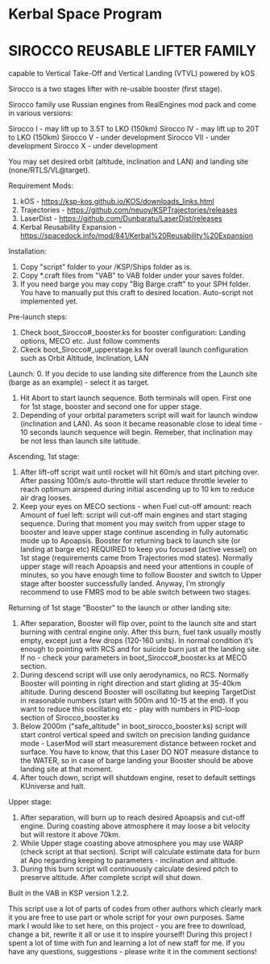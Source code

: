 # Kerbal Space Program
# SIROCCO REUSABLE LIFTER FAMILY
capable to Vertical Take-Off and Vertical Landing (VTVL) powered by kOS 

Sirocco is a two stages lifter with re-usable booster (first stage).  

Sirocco family use Russian engines from RealEngines mod pack and come in various versions:

Sirocco I - may lift up to 3.5T to LKO (150km)
Sirocco IV - may lift up to 20T to LKO (150km) 
Sirocco V - under development
Sirocco VII - under development
Sirocco X - under development

You may set desired orbit (altitude, inclination and LAN) and landing site (none/RTLS/VL@target). 

Requirement Mods:
1. kOS - https://ksp-kos.github.io/KOS/downloads_links.html
2. Trajectories - https://github.com/neuoy/KSPTrajectories/releases
3. LaserDist - https://github.com/Dunbaratu/LaserDist/releases
4. Kerbal Reusability Expansion - https://spacedock.info/mod/841/Kerbal%20Reusability%20Expansion

Installation:
1. Copy "script" folder to your /KSP/Ships folder as is.
2. Copy *.craft files from "VAB" to VAB folder under your saves folder. 
3. If you need barge you may copy "Big Barge.craft" to your SPH folder. You have to manually put this craft to desired location. Auto-script not implemented yet.

Pre-launch steps:
1. Check boot_Sirocco#_booster.ks for booster configuration: Landing options, MECO etc. Just follow comments
2. Ckeck boot_Sirocco#_upperstage.ks for overall launch configuration such as Orbit Altitude, Inclination, LAN

Launch:
0. If you decide to use landing site difference from the Launch site (barge as an example) - select it as target.
1. Hit Abort to start launch sequence. Both terminals will open. First one for 1st stage, booster and second one for upper stage. 
2. Depending of your orbital parameters script will wait for launch window (inclination and LAN). As soon it became reasonable close to ideal time - 10 seconds launch sequence will begin. Remeber, that inclination may be not less than launch site latitude.

Ascending, 1st stage:
1. After lift-off script wait until rocket will hit 60m/s and start pitching over. After passing 100m/s auto-throttle will start reduce throttle leveler to reach optimum airspeed during initial ascending up to 10 km to reduce air drag looses. 
2. Keep your eyes on MECO sections - when Fuel cut-off amount: reach Amount of fuel left: script will cut-off main engines and start staging sequence. During that moment you may switch from upper stage to booster and leave upper stage continue ascending in fully automatic mode up to Apoapsis. Booster for returning back to launch site (or landing at barge etc) REQUIRED to keep you focused (active vessel) on 1st stage (requirements came from Trajectories mod states). Normally upper stage will reach Apoapsis and need your attentions in couple of minutes, so you have enough time to follow Booster and switch to Upper stage after booster successfully landed. Anyway, I’m strongly recommend to use FMRS mod to be able switch between two stages.

Returning of 1st stage "Booster" to the launch or other landing site:
1. After separation, Booster will flip over, point to the launch site and start burning with central engine only. After this burn, fuel tank usually mostly empty, except just a few drops (120-160 units). In normal condition it’s enough to pointing with RCS and for suicide burn just at the landing site. If no - check your parameters in boot_Sirocco#_booster.ks at MECO section. 
2. During descend script will use only aerodynamics, no RCS. Normally Booster will pointing in right direction and start gliding at 35-40km altitude. During descend Booster will oscillating but keeping TargetDist in reasonable numbers (start with 500m and 10-15 at the end). If you want to reduce this oscillating etc - play with numbers in PID-loop section of Sirocco_booster.ks
3. Below 2000m ("safe_altitude" in boot_sirocco_booster.ks) script will start control vertical speed and switch on precision landing guidance mode - LaserMod will start measurement distance between rocket and surface. You have to know, that this Laser DO NOT measure distance to the WATER, so in case of barge landing your Booster should be above landing site at that moment. 
4. After touch down, script will shutdown engine, reset to default settings KUniverse and halt.

Upper stage:
1. After separation, will burn up to reach desired Apoapsis and cut-off engine. During coasting above atmosphere it may loose a bit velocity but will restore it above 70km.
2. While Upper stage coasting above atmosphere you may use WARP (check script at that section). Script will calculate estimate data for burn at Apo regarding keeping to parameters - inclination and altitude.
3. During this burn script will continuously calculate desired pitch to preserve altitude. After complete script will shut down.
	
Built in the VAB in KSP version 1.2.2.

This script use a lot of parts of codes from other authors which clearly mark it you are free to use part or whole script for your own purposes. Same mark I would like to set here, on this project - you are free to download, change a bit, rewrite it all or use it to inspire yourself! During this project I spent a lot of time with fun and learning a lot of new staff for me.
If you have any questions, suggestions - please write it in the comment sections!
